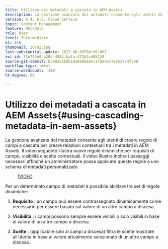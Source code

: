 ```yaml
---
title: Utilizzo dei metadati a cascata in AEM Assets
description: La gestione avanzata dei metadati consente agli utenti di creare regole di campi a cascata per creare relazioni contestuali tra i metadati in AEM Assets. Il video seguente illustra nuove regole dinamiche per requisiti di campo, visibilità e scelte contestuali. Il video illustra inoltre i passaggi necessari affinché un amministratore possa applicare queste regole a uno schema di metadati personalizzato.
version: 6.4, 6.5, Cloud Service
topic: Content Management
feature: Metadata
role: User
level: Intermediate
kt: 616
thumbnail: 20702.jpg
last-substantial-update: 2022-06-08T00:00:00Z
exl-id: 73e793e0-a20e-4954-ba1a-471b2cd85120
source-git-commit: b3e9251bdb18a008be95c1fa9e5c79252a74fc98
workflow-type: tm+mt
source-wordcount: '190'
ht-degree: 0%

---
```


# Utilizzo dei metadati a cascata in AEM Assets{#using-cascading-metadata-in-aem-assets}

La gestione avanzata dei metadati consente agli utenti di creare regole di campi a cascata per creare relazioni contestuali tra i metadati in AEM Assets. Il video seguente illustra nuove regole dinamiche per requisiti di campo, visibilità e scelte contestuali. Il video illustra inoltre i passaggi necessari affinché un amministratore possa applicare queste regole a uno schema di metadati personalizzato.

>[!VIDEO](https://video.tv.adobe.com/v/20702?quality=12&learn=on)

Per un determinato campo di metadati è possibile abilitare tre set di regole dinamiche:

1. **Requisito** : un campo può essere contrassegnato dinamicamente come necessario per essere basato sul valore di un altro campo a discesa.

2. **Visibilità** : i campi possono sempre essere visibili o solo visibili in base al valore di un altro campo a discesa.

3. **Scelte** : (applicabile solo ai campi a discesa) filtra le scelte mostrate all’utente in base al valore attualmente selezionato di un altro campo a discesa.
